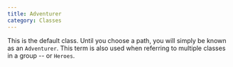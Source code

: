 ```yaml
---
title: Adventurer
category: Classes
---
```


This is the default class. Until you choose a path, you will simply be known as an `Adventurer`. This term is also used when referring to multiple classes in a group -- or `Heroes`.
